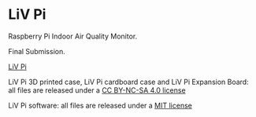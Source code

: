 <h1>LiV Pi</h1>


Raspberry Pi Indoor Air Quality Monitor.

Final Submission.

[LiV Pi](http://www.firstcypress.com)

LiV Pi 3D printed case, LiV Pi cardboard case and LiV Pi Expansion Board: all files are released under a [CC BY-NC-SA 4.0 license](https://creativecommons.org/licenses/by-nc-sa/4.0/)

LiV Pi software: all files are released under a [MIT license](https://en.wikipedia.org/wiki/MIT_License)
  
